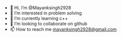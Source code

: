 - 👋 Hi, I’m @Mayanksingh2928
- 👀 I’m interested in problem solving 
- 🌱 I’m currently learning c++
- 💞️ I’m looking to collaborate on github
- 📫 How to reach me mayanksingh2928@gmail.com

<!---
Mayanksingh2928/Mayanksingh2928 is a ✨ special ✨ repository because its `README.md` (this file) appears on your GitHub profile.
You can click the Preview link to take a look at your changes.
--->
